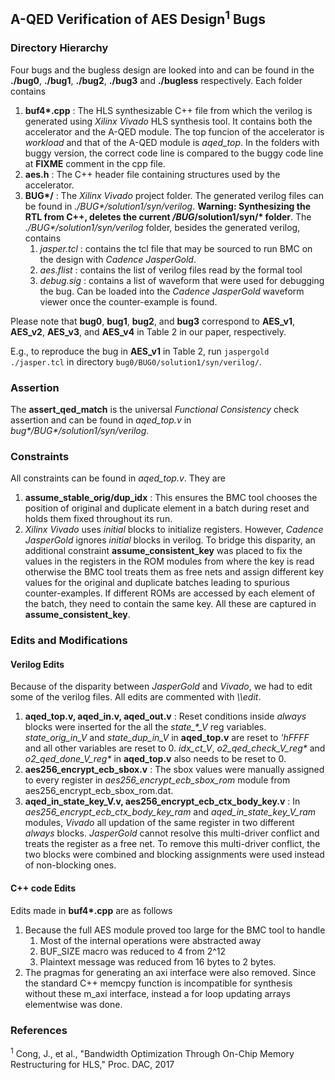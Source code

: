 ## A-QED Verification of AES Design<sup>1</sup> Bugs 

### Directory Hierarchy

Four bugs and the bugless design are looked into and can be found in the **./bug0**, **./bug1**, **./bug2**, **./bug3** and **./bugless** respectively. Each folder contains  

1. __buf4*.cpp__ : The HLS synthesizable C++ file from which the verilog is generated using *Xilinx Vivado* HLS synthesis tool. It contains both the accelerator and the A-QED module. The top funcion of the accelerator is *workload* and that of the A-QED module is *aqed_top*. In the folders with buggy version, the correct code line is compared to the buggy code line at **FIXME** comment in the cpp file.  
2. __aes.h__ : The C++ header file containing structures used by the accelerator.  
3. __BUG*/__ : The *Xilinx Vivado* project folder. The generated verilog files can be found in _./BUG*/solution1/syn/verilog_. __Warning: Synthesizing the RTL from C++, deletes the current */BUG*/solution1/syn/* folder__. The _./BUG*/solution1/syn/verilog_ folder, besides the generated verilog, contains  
   1. _jasper.tcl_ : contains the tcl file that may be sourced to run BMC on the design with _Cadence JasperGold_. 
   2. _aes.flist_ : contains the list of verilog files read by the formal tool
   3. _debug.sig_ : contains a list of waveform that were used for debugging the bug. Can be loaded into the _Cadence JasperGold_ waveform viewer once the counter-example is found.

Please note that **bug0**, **bug1**, **bug2**, and **bug3** correspond to **AES_v1**, **AES_v2**, **AES_v3**, and **AES_v4** in Table 2 in our paper, respectively.

E.g., to reproduce the bug in **AES_v1** in Table 2, run `jaspergold ./jasper.tcl` in directory `bug0/BUG0/solution1/syn/verilog/`.

### Assertion
   The **assert_qed_match** is the  universal *Functional Consistency* check assertion and can be found in *aqed_top.v* in _bug*/BUG*/solution1/syn/verilog_.

### Constraints 
   All constraints can be found in *aqed_top.v*. They are  
1. **assume_stable_orig/dup_idx** : This ensures the BMC tool chooses the position of original and duplicate element in a batch during reset and holds them fixed throughout its run. 
2. *Xilinx Vivado* uses *initial* blocks to initialize registers. However, *Cadence JasperGold* ignores *initial* blocks in verilog. To bridge this disparity, an additional constraint **assume_consistent_key** was placed to fix the values in the registers in the ROM modules from where the key is read otherwise the BMC tool treats them as free nets and assign different key values for the original and duplicate batches leading to spurious counter-examples. If different ROMs are accessed by each element of the batch, they need to contain the same key. All these are captured in  **assume_consistent_key**. 

### Edits and Modifications

#### Verilog Edits
   Because of the disparity between *JasperGold* and *Vivado*, we had to edit some of the verilog files. All edits are commented with *\\\edit*.  
1. **aqed_top.v, aqed_in.v, aqed_out.v** : Reset conditions inside *always* blocks were inserted for the all the _state\_*\_V_ reg variables. _state\_orig\_in\_V_ and _state\_dup\_in\_V_ in **aqed_top.v** are reset to _'hFFFF_ and all other variables are reset to 0. _idx_ct_V_, _o2_qed_check_V_reg*_ and _o2_qed_done_V_reg*_ in **aqed_top.v** also needs to be reset to 0.
2. **aes256_encrypt_ecb_sbox.v** : The sbox values were manually assigned to every register in *aes256\_encrypt\_ecb\_sbox\_rom* module from aes256\_encrypt\_ecb\_sbox\_rom.dat. 
3. **aqed_in_state_key_V.v, aes256_encrypt_ecb_ctx_body_key.v** : In *aes256_encrypt_ecb_ctx_body_key_ram* and *aqed_in_state_key_V_ram* modules, *Vivado* all updation of the same register in two different *always* blocks. *JasperGold* cannot resolve this multi-driver conflict and treats the register as a free net. To remove this multi-driver conflict, the two blocks were combined and blocking assignments were used instead of non-blocking ones.

#### C++ code Edits
   Edits made in __buf4*.cpp__ are as follows  
1. Because the full AES module proved too large for the BMC tool to handle  
   1. Most of the internal operations were abstracted away
   2. BUF_SIZE macro was reduced to 4 from 2^12
   3. Plaintext message was reduced from 16 bytes to 2 bytes.
2. The pragmas for generating an axi interface were also removed. Since the standard C++ memcpy function is incompatible for synthesis without these m\_axi interface, instead a for loop updating arrays elementwise was done.

### References
<sup>1</sup> Cong, J., et al., "Bandwidth Optimization Through On-Chip Memory Restructuring for HLS," Proc. DAC, 2017


